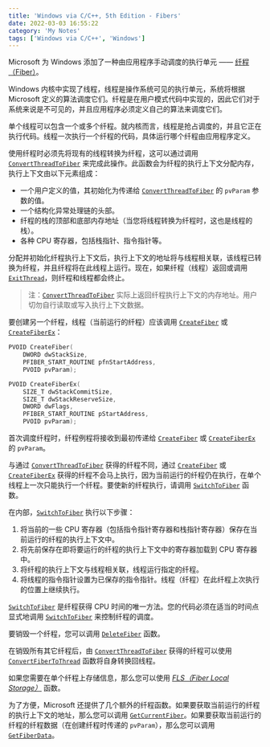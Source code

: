 ```yaml
---
title: 'Windows via C/C++, 5th Edition - Fibers'
date: 2022-03-03 16:55:22
category: 'My Notes'
tags: ['Windows via C/C++', 'Windows']
---
```


Microsoft 为 Windows 添加了一种由应用程序手动调度的执行单元 —— [纤程（Fiber）](https://docs.microsoft.com/en-us/windows/win32/procthread/fibers)。

Windows 内核中实现了线程，线程是操作系统可见的执行单元，系统将根据 Microsoft 定义的算法调度它们。纤程是在用户模式代码中实现的，因此它们对于系统来说是不可见的，并且应用程序必须定义自己的算法来调度它们。

单个线程可以包含一个或多个纤程。就内核而言，线程是抢占调度的，并且它正在执行代码。线程一次执行一个纤程的代码，具体运行哪个纤程由应用程序定义。

使用纤程时必须先将现有的线程转换为纤程，这可以通过调用 [`ConvertThreadToFiber`](https://docs.microsoft.com/en-us/windows/win32/api/winbase/nf-winbase-convertthreadtofiber) 来完成此操作。此函数会为纤程的执行上下文分配内存，执行上下文由以下元素组成：

* 一个用户定义的值，其初始化为传递给 [`ConvertThreadToFiber`](https://docs.microsoft.com/en-us/windows/win32/api/winbase/nf-winbase-convertthreadtofiber) 的 `pvParam` 参数的值。
* 一个结构化异常处理链的头部。
* 纤程的栈的顶部和底部内存地址（当您将线程转换为纤程时，这也是线程的栈）。
* 各种 CPU 寄存器，包括栈指针、指令指针等。

分配并初始化纤程执行上下文后，执行上下文的地址将与线程相关联，该线程已转换为纤程，并且纤程将在此线程上运行。现在，如果纤程（线程）返回或调用 [`ExitThread`](https://docs.microsoft.com/en-us/windows/win32/api/processthreadsapi/nf-processthreadsapi-exitthread)，则纤程和线程都会终止。

> 注：[`ConvertThreadToFiber`](https://docs.microsoft.com/en-us/windows/win32/api/winbase/nf-winbase-convertthreadtofiber) 实际上返回纤程执行上下文的内存地址。用户切勿自行读取或写入执行上下文数据。

要创建另一个纤程，线程（当前运行的纤程）应该调用 [`CreateFiber`](https://docs.microsoft.com/en-us/windows/win32/api/winbase/nf-winbase-createfiber) 或 [`CreateFiberEx`](https://docs.microsoft.com/en-us/windows/win32/api/winbase/nf-winbase-createfiberex)：

```cpp
PVOID CreateFiber(
    DWORD dwStackSize,
    PFIBER_START_ROUTINE pfnStartAddress,
    PVOID pvParam);

PVOID CreateFiberEx(
    SIZE_T dwStackCommitSize,
    SIZE_T dwStackReserveSize,
    DWORD dwFlags,
    PFIBER_START_ROUTINE pStartAddress,
    PVOID pvParam);
```

首次调度纤程时，纤程例程将接收到最初传递给 [`CreateFiber`](https://docs.microsoft.com/en-us/windows/win32/api/winbase/nf-winbase-createfiber) 或 [`CreateFiberEx`](https://docs.microsoft.com/en-us/windows/win32/api/winbase/nf-winbase-createfiberex) 的 `pvParam`。

与通过 [`ConvertThreadToFiber`](https://docs.microsoft.com/en-us/windows/win32/api/winbase/nf-winbase-convertthreadtofiber) 获得的纤程不同，通过 [`CreateFiber`](https://docs.microsoft.com/en-us/windows/win32/api/winbase/nf-winbase-createfiber) 或 [`CreateFiberEx`](https://docs.microsoft.com/en-us/windows/win32/api/winbase/nf-winbase-createfiberex) 获得的纤程不会马上执行，因为当前运行的纤程仍在执行，在单个线程上一次只能执行一个纤程。要使新的纤程执行，请调用 [`SwitchToFiber`](https://docs.microsoft.com/en-us/windows/win32/api/winbase/nf-winbase-switchtofiber) 函数。

在内部，[`SwitchToFiber`](https://docs.microsoft.com/en-us/windows/win32/api/winbase/nf-winbase-switchtofiber) 执行以下步骤：

1. 将当前的一些 CPU 寄存器（包括指令指针寄存器和栈指针寄存器）保存在当前运行的纤程的执行上下文中。
2. 将先前保存在即将要运行的纤程的执行上下文中的寄存器加载到 CPU 寄存器中。
3. 将纤程的执行上下文与线程相关联，线程运行指定的纤程。
4. 将线程的指令指针设置为已保存的指令指针。线程（纤程）在此纤程上次执行的位置上继续执行。

[`SwitchToFiber`](https://docs.microsoft.com/en-us/windows/win32/api/winbase/nf-winbase-switchtofiber) 是纤程获得 CPU 时间的唯一方法。您的代码必须在适当的时间点显式地调用 [`SwitchToFiber`](https://docs.microsoft.com/en-us/windows/win32/api/winbase/nf-winbase-switchtofiber) 来控制纤程的调度。

要销毁一个纤程，您可以调用 [`DeleteFiber`](https://docs.microsoft.com/en-us/windows/win32/api/winbase/nf-winbase-deletefiber) 函数。

在销毁所有其它纤程后，由 [`ConvertThreadToFiber`](https://docs.microsoft.com/en-us/windows/win32/api/winbase/nf-winbase-convertthreadtofiber) 获得的纤程可以使用 [`ConvertFiberToThread`](https://docs.microsoft.com/en-us/windows/win32/api/winbase/nf-winbase-convertfibertothread) 函数将自身转换回线程。

如果您需要在单个纤程上存储信息，那么您可以使用 [*FLS（Fiber Local Storage）*](https://docs.microsoft.com/en-us/windows/win32/procthread/fibers#fiber-local-storage) 函数。

为了方便，Microsoft 还提供了几个额外的纤程函数。如果要获取当前运行的纤程的执行上下文的地址，那么您可以调用 [`GetCurrentFiber`](https://docs.microsoft.com/en-us/windows/win32/api/winnt/nf-winnt-getcurrentfiber)。如果要获取当前运行的纤程的纤程数据（在创建纤程时传递的 `pvParam`），那么您可以调用 [`GetFiberData`](https://docs.microsoft.com/en-us/windows/win32/api/winnt/nf-winnt-getfiberdata)。
